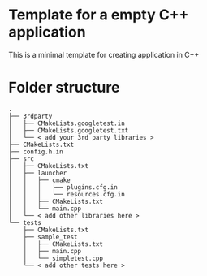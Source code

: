 # Template for a empty C++ application

This is a minimal template for creating application in C++ 

# Folder structure

```
.
├── 3rdparty
│   ├── CMakeLists.googletest.in
│   ├── CMakeLists.googletest.txt
│   └── < add your 3rd party libraries >
├── CMakeLists.txt
├── config.h.in
├── src
│   ├── CMakeLists.txt
│   ├── launcher
│   │   ├── cmake
│   │   │   ├── plugins.cfg.in
│   │   │   └── resources.cfg.in
│   │   ├── CMakeLists.txt
│   │   └── main.cpp
│   └── < add other libraries here >
└── tests
    ├── CMakeLists.txt
    ├── sample_test
    │   ├── CMakeLists.txt
    │   ├── main.cpp
    │   └── simpletest.cpp
    └── < add other tests here >
```